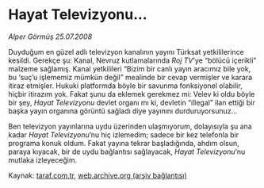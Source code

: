 # Hayat Televizyonu...

*Alper Görmüş 25.07.2008*

<div class="yazi">
<p>Duyduğum en güzel adlı televizyon kanalının yayını Türksat yetkililerince kesildi. Gerekçe şu: Kanal, Nevruz kutlamalarında <i>Roj TV</i>’ye “bölücü içerikli” malzeme sağlamış. Kanal yetkilileri “Bizim bir canlı yayın aracımız bile yok, bu ‘suç’u işlememiz mümkün değil” mealinde bir cevap vermişler ve karara itiraz etmişler. Hukuki platformda böyle bir savunma fonksiyonel olabilir, hiçbir itirazım yok. Fakat şunu da eklemek gerekmez mi: Velev ki oldu böyle bir şey, <i>Hayat Televizyonu</i> devlet organı mı ki, devletin “illegal” ilan ettiği bir başka yayın organına görüntü sağladı diye yayınını durduruyorsunuz...</p>
<p>Ben televizyon yayınlarına uydu üzerinden ulaşmıyorum, dolayısıyla şu ana kadar <i>Hayat Televizyonu</i>’nu hiç izlemedim; sadece bir kez telefonla bir programa konuk oldum. Fakat yayına tekrar başladığında, ahdım olsun, paraya kıyacak, bir de uydu bağlantısı sağlayacak, <i>Hayat Televizyonu</i>’nu mutlaka izleyeceğim.</p></div>

Kaynak: [taraf.com.tr](http://www.taraf.com.tr:80/alper-gormus/makale-hayat-televizyonu.htm), [web.archive.org (arşiv bağlantısı)](http://web.archive.org/web/20101210035227/http://www.taraf.com.tr:80/alper-gormus/makale-hayat-televizyonu.htm)
